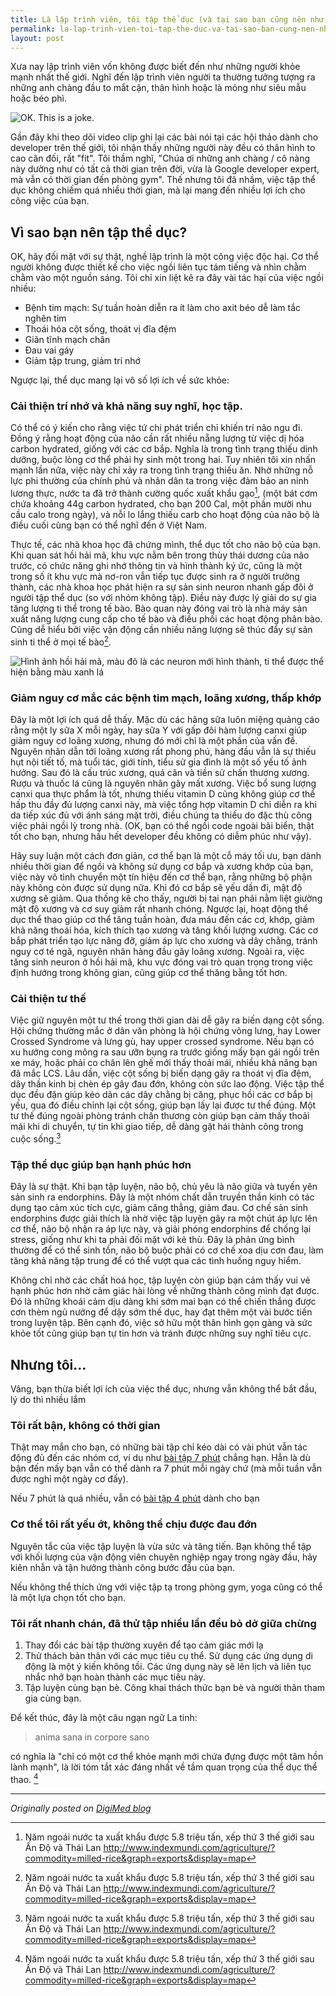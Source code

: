 ```yaml
---
title: Là lập trình viên, tôi tập thể dục (và tại sao bạn cũng nên như vậy)
permalink: la-lap-trinh-vien-toi-tap-the-duc-va-tai-sao-ban-cung-nen-nhu-vay
layout: post
---
```


Xưa nay lập trình viên vốn không được biết đến như những người khỏe mạnh nhất thế giới. Nghĩ đến lập trình viên người ta thường tưởng tượng ra những anh chàng đầu to mắt cận, thân hình hoặc là mỏng như siêu mẫu hoặc béo phì.

![OK. This is a joke.](https://blog.codinghorror.com/assets/images/uploads/2007/10/6a0120a85dcdae970b0128777024d1970c-pi.jpg)

Gần đây khi theo dõi video clip ghi lại các bài nói tại các hội thảo dành cho developer trên thế giới, tôi nhận thấy những người này đều có thân hình to cao cân đối, rất "fit". Tôi thầm nghĩ, "Chúa ơi những anh chàng / cô nàng này dường như có tất cả thời gian trên đời, vừa là Google developer expert, mà vẫn có thời gian đến phòng gym". Thế nhưng tôi đã nhầm, việc tập thể dục không chiếm quá nhiều thời gian, mà lại mang đến nhiều lợi ích cho công việc của bạn.

## Vì sao bạn nên tập thể dục?

OK, hãy đối mặt với sự thật, nghề lập trình là một công việc độc hại. Cơ thể người không được thiết kế cho việc ngồi liên tục tám tiếng và nhìn chằm chằm vào một nguồn sáng. Tôi chỉ xin liệt kê ra đây vài tác hại của việc ngồi nhiều:
- Bệnh tim mạch: Sự tuần hoàn diễn ra ít làm cho axit béo dễ làm tắc nghẽn tim
- Thoái hóa cột sống, thoát vị đĩa đệm
- Giãn tĩnh mạch chân
- Đau vai gáy
- Giảm tập trung, giảm trí nhớ

Ngược lại, thể dục mang lại vô số lợi ích về sức khỏe:

### Cải thiện trí nhớ và khả năng suy nghĩ, học tập.

Có thể có ý kiến cho rằng việc tứ chi phát triển chỉ khiến trí não ngu đi. Đồng ý rằng hoạt động của não cần rất nhiều nẵng lượng từ việc dị hóa carbon hydrated, giống với các cơ bắp. Nghĩa là trong tình trạng thiếu dinh dưỡng, buộc lòng cơ thể phải hy sinh một trong hai. Tuy nhiên tôi xin nhấn mạnh lần nữa, việc này chỉ xảy ra trong tình trạng thiếu ăn. Nhờ những nỗ lực phi thường của chính phủ và nhân dân ta trong việc đảm bảo an ninh lương thực, nước ta đã trở thành cường quốc xuất khẩu gạo[^n], (một bát cơm chứa khoảng 44g carbon hydrated, cho bạn 200 Cal, một phần mười nhu cầu calo trong ngày), và nỗi lo lắng thiếu carb cho hoạt động của não bộ là điều cuối cùng bạn có thể nghĩ đến ở Việt Nam.

Thực tế, các nhà khoa học đã chứng mình, thể dục tốt cho não bộ của bạn. Khi quan sát hồi hải mã, khu vực nằm bên trong thùy thái dương của não trước, có chức năng ghi nhớ thông tin và hình thành ký ức, cũng là một trong số ít khu vực mà nơ-ron vẫn tiếp tục được sinh ra ở người trưởng thành, các nhà khoa học phát hiện ra sự sản sinh neuron nhanh gấp đôi ở người tập thể dục (so với nhóm không tập). Điều này được lý giải do sự gia tăng lượng ti thể trong tế bào. Bào quan này đóng vai trò là nhà máy sản xuất năng lượng cung cấp cho tế bào và điều phối các hoạt động phân bào. Cũng dễ hiểu bởi việc vận động cần nhiều năng lượng sẽ thúc đẩy sự sản sinh ti thể ở mọi tế bào[^n].

![Hình ảnh hồi hải mã, màu đỏ là các neuron mới hình thành, ti thể được thể hiện bằng màu xanh lá](http://www.brainfacts.org/~/media/Brainfacts/Article%20Multimedia/Brain%20Basics/Brain%20Development/New_neurons_hippocampus.ashx?w=648)

### Giảm nguy cơ mắc các bệnh tim mạch, loãng xương, thấp khớp

Đây là một lợi ích quá dễ thấy. Mặc dù các hãng sữa luôn miệng quảng cáo rằng một ly sữa X mỗi ngày, hay sữa Y với gấp đôi hàm lượng canxi giúp giảm nguy cơ loãng xương, nhưng đó mới chỉ là một phần của vấn đề. Nguyên nhân dẫn tới loãng xương rất phong phú, hàng đầu vẫn là sự thiếu hụt nội tiết tố, mà tuổi tác, giới tính, tiểu sử gia đình là một số yếu tố ảnh hưởng. Sau đó là cấu trúc xương, quá cân và tiền sử chấn thương xương. Rượu và thuốc lá cũng là nguyên nhân gây mất xương. Việc bổ sung lượng canxi qua thực phẩm là tốt, nhưng thiếu vitamin D cũng không giúp cơ thể hấp thu đầy đủ lượng canxi này, mà việc tổng hợp vitamin D chỉ diễn ra khi da tiếp xúc đủ với ánh sáng mặt trời, điều chúng ta thiếu do đặc thù công việc phải ngồi lỳ trong nhà. (OK, bạn có thể ngồi code ngoài bãi biển, thật tốt cho bạn, nhưng hầu hết developer đều không có diễm phúc như vậy).

Hãy suy luận một cách đơn giản, cơ thể bạn là một cỗ máy tối ưu, bạn dành nhiều thời gian để ngồi và không sử dụng cơ bắp và xương khớp của bạn, việc này vô tình chuyển một tín hiệu đến cơ thể bạn, rằng những bộ phận này không còn được sử dụng nữa. Khi đó cơ bắp sẽ yếu dần đi, mật độ xương sẽ giảm. Qua thống kê cho thấy, người bị tai nạn phải nằm liệt giường mật độ xương và cơ suy giảm rất nhanh chóng. Ngược lại, hoạt động thể dục thể thao giúp cơ thể tăng tuần hoàn, đưa máu đến các cơ, khớp, giảm khả năng thoái hóa, kích thích tạo xương và tăng khối lượng xương. Các cơ bắp phát triển tạo lực nâng đỡ, giảm áp lực cho xương và dây chằng, tránh nguy cơ té ngã, nguyên nhân hàng đầu gây loãng xương. Ngoài ra, việc tăng sinh neuron ở hồi hải mã, khu vực đóng vai trò quan trọng trong việc định hướng trong không gian, cũng giúp cơ thể thăng bằng tốt hơn.

### Cải thiện tư thế

Việc giữ nguyên một tư thế trong thời gian dài dễ gây ra biến dạng cột sống. Hội chứng thường mắc ở dân văn phòng là hội chứng võng lưng, hay Lower Crossed Syndrome và lưng gù, hay upper crossed syndrome. Nếu bạn có xu hướng cong mông ra sau ưỡn bụng ra trước giống mấy bạn gái ngồi trên xe máy, hoặc phải co chân lên ghế mới thấy thoải mái, nhiều khả năng bạn đã mắc LCS. Lâu dần, việc cột sống bị biến dạng gây ra thoát vị đĩa đệm, dây thần kinh bị chèn ép gây đau đớn, không còn sức lao động. Việc tập thể dục đều đặn giúp kéo dãn các dây chằng bị căng, phục hồi các cơ bắp bị yếu, qua đó điều chỉnh lại cột sống, giúp bạn lấy lại được tư thế đúng. Một tư thế đúng ngoài phòng tránh chấn thương còn giúp bạn cảm thấy thoải mái khi di chuyển, tự tin khi giao tiếp, dễ dàng gặt hái thành công trong cuộc sống.[^n]

### Tập thể dục giúp bạn hạnh phúc hơn

Đây là sự thật. Khi bạn tập luyện, não bộ, chủ yêu là não giữa và tuyến yên sản sinh ra endorphins. Đây là một nhóm chất dẫn truyền thần kinh có tác dụng tạo cảm xúc tích cực, giảm căng thẳng, giảm đau. Cơ chế sản sinh endorphins được giải thích là nhờ việc tập luyện gây ra một chút áp lực lên cơ thể, não bộ nhận ra áp lực này, và giải phóng endorphins để chống lại stress, giống như khi ta phải đối mặt với kẻ thù. Đây là phản ứng bình thường để có thể sinh tồn, não bộ buộc phải có cơ chế xoa dịu cơn đau, làm tăng khả năng tập trung để có thể vượt qua các tình huống nguy hiểm.

Không chỉ nhờ các chất hoá học, tập luyện còn giúp bạn cảm thấy vui vẻ hạnh phúc hơn nhờ cảm giác hài lòng về những thành công mình đạt được. Đó là những khoái cảm dịu dàng khi sớm mai bạn có thể chiến thắng được cơn thèm ngủ nướng để dậy sớm thế dục, hay đạt thêm một vài bước tiến trong luyện tập. Bên cạnh đó, việc sở hữu một thân hình gọn gàng và sức khỏe tốt cũng giúp bạn tự tin hơn và tránh được những suy nghĩ tiêu cực.

## Nhưng tôi...

Vâng, bạn thừa biết lợi ích của việc thể dục, nhưng vẫn không thể bắt đầu, lý do thì nhiều lắm

### Tôi rất bận, không có thời gian

Thật may mắn cho bạn, có những bài tập chỉ kéo dài có vài phút vẫn tác động đủ đến các nhóm cơ, ví dụ như [bài tập 7 phút](https://well.blogs.nytimes.com/2013/05/09/the-scientific-7-minute-workout/?_r=0) chẳng hạn. Hẳn là dù bận đến mấy bạn vẫn có thể dành ra 7 phút mỗi ngày chứ (mà mỗi tuần vẫn được nghỉ một ngày cơ đấy).

Nếu 7 phút là quá nhiều, vẫn có [bài tập 4 phút](http://tinyhearts.com/the-worlds-fastest-workout/) dành cho bạn

### Cơ thể tôi rất yếu ớt, không thể chịu được đau đớn

Nguyên tắc của việc tập luyện là vừa sức và tăng tiến. Bạn không thể tập với khối lượng của vận động viên chuyên nghiệp ngay trong ngày đầu, hãy kiên nhẫn và tận hưởng thành công bước đầu của bạn.

Nếu không thể thích ứng với việc tập tạ trong phòng gym, yoga cũng có thể là một lựa chọn tốt cho bạn.

### Tôi rất nhanh chán, đã thử tập nhiều lần đều bỏ dở giữa chừng

1. Thay đổi các bài tập thường xuyên để tạo cảm giác mới lạ
2. Thử thách bản thân với các mục tiêu cụ thể. Sử dụng các ứng dụng di động là một ý kiến không tồi. Các ứng dụng này sẽ lên lịch và liên tục nhắc nhở bạn hoàn thành các mục tiêu này.
3. Tập luyện cùng bạn bè. Công khai thách thức bạn bè và người thân tham gia cùng bạn.

Để kết thúc, đây là một câu ngạn ngữ La tinh:

> anima sana in corpore sano

có nghĩa là "chỉ có một cơ thể khỏe mạnh mới chứa đựng được một tâm hồn lành mạnh", là lời tóm tắt xác đáng nhất về tầm quan trọng của thể dục thể thao. [^n]


---

[^n]: Năm ngoái nước ta xuất khẩu được 5.8 triệu tấn, xếp thứ 3 thế giới sau Ấn Độ và Thái Lan http://www.indexmundi.com/agriculture/?commodity=milled-rice&graph=exports&display=map

[^n]: Nguồn http://www.jneurosci.org/content/34/19/6624

[^n]: Đọc thêm về các chứng biến dạng tư thế cốt sống tại trang wikipedia https://en.wikipedia.org/wiki/Poor_posture#Warnings_concerning_backpacks_and_computer_use

[^n]: Viết tắt của câu này chính là tên hãng giày và dụng cụ thể thao ASICS, tuy nhiên đây không phải là bài quảng cáo nên tôi sẽ không nói ra.

*Originally posted on [DigiMed blog](https://digimed.vn/la-lap-trinh-vien-toi-tap-the-duc/)*
